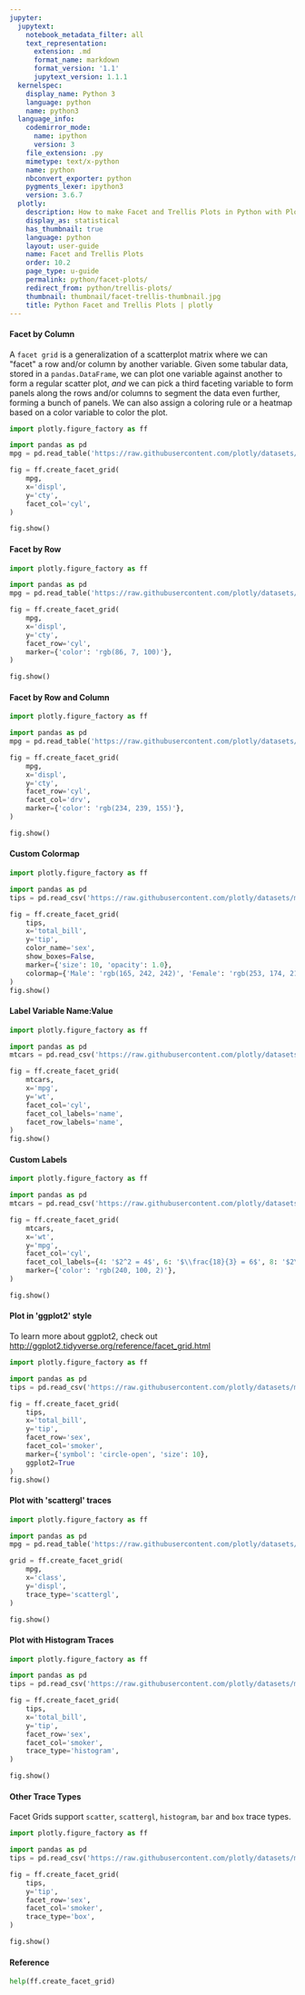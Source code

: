 ```yaml
---
jupyter:
  jupytext:
    notebook_metadata_filter: all
    text_representation:
      extension: .md
      format_name: markdown
      format_version: '1.1'
      jupytext_version: 1.1.1
  kernelspec:
    display_name: Python 3
    language: python
    name: python3
  language_info:
    codemirror_mode:
      name: ipython
      version: 3
    file_extension: .py
    mimetype: text/x-python
    name: python
    nbconvert_exporter: python
    pygments_lexer: ipython3
    version: 3.6.7
  plotly:
    description: How to make Facet and Trellis Plots in Python with Plotly.
    display_as: statistical
    has_thumbnail: true
    language: python
    layout: user-guide
    name: Facet and Trellis Plots
    order: 10.2
    page_type: u-guide
    permalink: python/facet-plots/
    redirect_from: python/trellis-plots/
    thumbnail: thumbnail/facet-trellis-thumbnail.jpg
    title: Python Facet and Trellis Plots | plotly
---
```


#### Facet by Column
A `facet grid` is a generalization of a scatterplot matrix where we can "facet" a row and/or column by another variable. Given some tabular data, stored in a `pandas.DataFrame`, we can plot one variable against another to form a regular scatter plot, _and_ we can pick a third faceting variable to form panels along the rows and/or columns to segment the data even further, forming a bunch of panels. We can also assign a coloring rule or a heatmap based on a color variable to color the plot.

```python
import plotly.figure_factory as ff

import pandas as pd
mpg = pd.read_table('https://raw.githubusercontent.com/plotly/datasets/master/mpg_2017.txt')

fig = ff.create_facet_grid(
    mpg,
    x='displ',
    y='cty',
    facet_col='cyl',
)

fig.show()
```

#### Facet by Row

```python
import plotly.figure_factory as ff

import pandas as pd
mpg = pd.read_table('https://raw.githubusercontent.com/plotly/datasets/master/mpg_2017.txt')

fig = ff.create_facet_grid(
    mpg,
    x='displ',
    y='cty',
    facet_row='cyl',
    marker={'color': 'rgb(86, 7, 100)'},
)

fig.show()
```

#### Facet by Row and Column

```python
import plotly.figure_factory as ff

import pandas as pd
mpg = pd.read_table('https://raw.githubusercontent.com/plotly/datasets/master/mpg_2017.txt')

fig = ff.create_facet_grid(
    mpg,
    x='displ',
    y='cty',
    facet_row='cyl',
    facet_col='drv',
    marker={'color': 'rgb(234, 239, 155)'},
)

fig.show()
```

#### Custom Colormap

```python
import plotly.figure_factory as ff

import pandas as pd
tips = pd.read_csv('https://raw.githubusercontent.com/plotly/datasets/master/tips.csv')

fig = ff.create_facet_grid(
    tips,
    x='total_bill',
    y='tip',
    color_name='sex',
    show_boxes=False,
    marker={'size': 10, 'opacity': 1.0},
    colormap={'Male': 'rgb(165, 242, 242)', 'Female': 'rgb(253, 174, 216)'}
)
fig.show()
```

#### Label Variable Name:Value

```python
import plotly.figure_factory as ff

import pandas as pd
mtcars = pd.read_csv('https://raw.githubusercontent.com/plotly/datasets/master/mtcars.csv')

fig = ff.create_facet_grid(
    mtcars,
    x='mpg',
    y='wt',
    facet_col='cyl',
    facet_col_labels='name',
    facet_row_labels='name',
)
fig.show()
```

#### Custom Labels

```python
import plotly.figure_factory as ff

import pandas as pd
mtcars = pd.read_csv('https://raw.githubusercontent.com/plotly/datasets/master/mtcars.csv')

fig = ff.create_facet_grid(
    mtcars,
    x='wt',
    y='mpg',
    facet_col='cyl',
    facet_col_labels={4: '$2^2 = 4$', 6: '$\\frac{18}{3} = 6$', 8: '$2\cdot4 = 8$'},
    marker={'color': 'rgb(240, 100, 2)'},
)

fig.show()
```

#### Plot in 'ggplot2' style
To learn more about ggplot2, check out http://ggplot2.tidyverse.org/reference/facet_grid.html

```python
import plotly.figure_factory as ff

import pandas as pd
tips = pd.read_csv('https://raw.githubusercontent.com/plotly/datasets/master/tips.csv')

fig = ff.create_facet_grid(
    tips,
    x='total_bill',
    y='tip',
    facet_row='sex',
    facet_col='smoker',
    marker={'symbol': 'circle-open', 'size': 10},
    ggplot2=True
)
fig.show()
```

#### Plot with 'scattergl' traces

```python
import plotly.figure_factory as ff

import pandas as pd
mpg = pd.read_table('https://raw.githubusercontent.com/plotly/datasets/master/mpg_2017.txt')

grid = ff.create_facet_grid(
    mpg,
    x='class',
    y='displ',
    trace_type='scattergl',
)

fig.show()
```

#### Plot with Histogram Traces

```python
import plotly.figure_factory as ff

import pandas as pd
tips = pd.read_csv('https://raw.githubusercontent.com/plotly/datasets/master/tips.csv')

fig = ff.create_facet_grid(
    tips,
    x='total_bill',
    y='tip',
    facet_row='sex',
    facet_col='smoker',
    trace_type='histogram',
)

fig.show()
```

#### Other Trace Types
Facet Grids support `scatter`, `scattergl`, `histogram`, `bar` and `box` trace types.

```python
import plotly.figure_factory as ff

import pandas as pd
tips = pd.read_csv('https://raw.githubusercontent.com/plotly/datasets/master/tips.csv')

fig = ff.create_facet_grid(
    tips,
    y='tip',
    facet_row='sex',
    facet_col='smoker',
    trace_type='box',
)

fig.show()
```

#### Reference

```python
help(ff.create_facet_grid)
```
